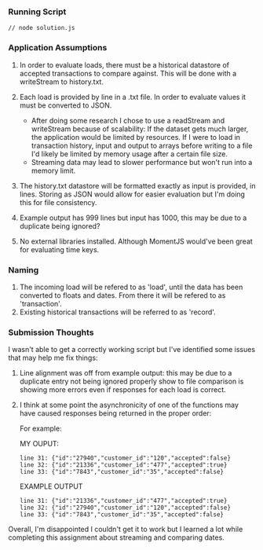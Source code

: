 ### Running Script
```
// node solution.js
```
### Application Assumptions

1.  In order to evaluate loads, there must be a historical datastore of accepted transactions to compare against. This will be done with a writeStream to history.txt.

2.  Each load is provided by line in a .txt file. In order to evaluate values it must be converted to JSON.

    - After doing some research I chose to use a readStream and writeStream because of scalability: If the dataset gets much larger, the application would be limited by resources. If I were to load in transaction history, input and output to arrays before writing to a file I'd likely be limited by memory usage after a certain file size.
    - Streaming data may lead to slower performance but won't run into a memory limit.

3.  The history.txt datastore will be formatted exactly as input is provided, in lines. Storing as JSON would allow for easier evaluation but I'm doing this for file consistency.

4.  Example output has 999 lines but input has 1000, this may be due to a duplicate being ignored?

5.  No external libraries installed. Although MomentJS would've been great for evaluating time keys.

### Naming

1. The incoming load will be refered to as 'load', until the data has been converted to floats and dates. From there it will be refered to as 'transaction'.
2. Existing historical transactions will be referred to as 'record'.

### Submission Thoughts

I wasn't able to get a correctly working script but I've identified some issues that may help me fix things:

1. Line alignment was off from example output: this may be due to a duplicate entry not being ignored properly show to file comparison is showing more errors even if responses for each load is correct.

2. I think at some point the asynchronicity of one of the functions may have caused responses being returned in the proper order:

   For example:

   MY OUPUT:
   ```
   line 31: {"id":"27940","customer_id":"120","accepted":false}
   line 32: {"id":"21336","customer_id":"477","accepted":true}
   line 33: {"id":"7843","customer_id":"35","accepted":false}
    ```
   EXAMPLE OUTPUT
   ```
   line 31: {"id":"21336","customer_id":"477","accepted":true}
   line 32: {"id":"27940","customer_id":"120","accepted":false}
   line 33: {"id":"7843","customer_id":"35","accepted":false}
    ```
Overall, I'm disappointed I couldn't get it to work but I learned a lot while completing this assignment about streaming and comparing dates.
